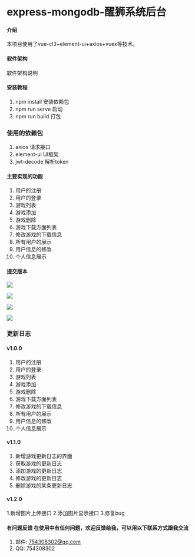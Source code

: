 # express-mongodb-醒狮系统后台

#### 介绍
  本项目使用了vue-cl3+element-ui+axios+vuex等技术。
#### 软件架构
软件架构说明


#### 安装教程

1. npm install 安装依赖包
2. npm run serve 启动
3. npm run build 打包

### 使用的依赖包

1. axios 请求接口
2. element-ui UI框架
3. jwt-decode 解析token



#### 主要实现的功能

1. 用户的注册
2. 用户的登录
3. 游戏列表
4. 游戏添加
5. 游戏删除
6. 游戏下载方面列表
7. 修改游戏的下载信息
8. 所有用户的展示
9. 用户信息的修改
10. 个人信息展示


#### 提交版本



![](F:\WebDocument\ancestors\money-client\Img\games.png)

![](F:\WebDocument\ancestors\money-client\Img\install.png)

![](F:\WebDocument\ancestors\money-client\Img\updateGame.png)

![](F:\WebDocument\ancestors\money-client\Img\usersList.png)


### 更新日志

####  v1.0.0
1. 用户的注册
2. 用户的登录
3. 游戏列表
4. 游戏添加
5. 游戏删除
6. 游戏下载方面列表
7. 修改游戏的下载信息
8. 所有用户的展示
9. 用户信息的修改
10. 个人信息展示

#### v1.1.0
1. 新增游戏更新日志的界面
2. 获取游戏的更新日志
3. 添加游戏的更新日志
4. 修改游戏的更新日志
5. 删除游戏的某条更新日志

#### v1.2.0
1.新增图片上传接口
2.添加图片显示接口
3.修复bug

#### 有问题反馈 在使用中有任何问题，欢迎反馈给我，可以用以下联系方式跟我交流

1. 邮件: 754308302@qq.com
2. QQ: 754308302

